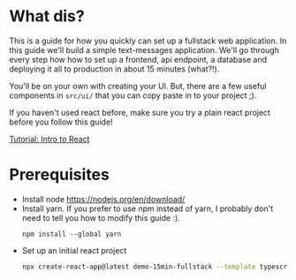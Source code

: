 # What dis?

This is a guide for how you quickly can set up a fullstack web application. In this guide
we'll build a simple text-messages application. We'll go through every step how how to set
up a frontend, api endpoint, a database and deploying it all to production in about 15
minutes (what?!).

You'll be on your own with creating your UI. But, there are a few useful components in `src/ui/`
that you can copy paste in to your project ;).

If you haven't used react before, make sure you try a plain react project before you follow this
guide!

[Tutorial: Intro to React](https://reactjs.org/tutorial/tutorial.html)

# Prerequisites

- Install node https://nodejs.org/en/download/
- Install yarn. If you prefer to use npm instead of yarn, I probably don't need to tell you how to
  modify this guide :).
  ```
  npm install --global yarn
  ```
- Set up an initial react project
  ```bash
  npx create-react-app@latest demo-15min-fullstack --template typescript
  ```
